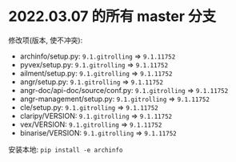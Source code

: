 # 2022.03.07 的所有 master 分支

修改项(版本, 使不冲突):
- archinfo/setup.py: `9.1.gitrolling` => `9.1.11752`
- pyvex/setup.py: `9.1.gitrolling` => `9.1.11752`
- ailment/setup.py: `9.1.gitrolling` => `9.1.11752`
- angr/setup.py: `9.1.gitrolling` => `9.1.11752`
- angr-doc/api-doc/source/conf.py: `9.1.gitrolling` => `9.1.11752`
- angr-management/setup.py: `9.1.gitrolling` => `9.1.11752`
- cle/setup.py: `9.1.gitrolling` => `9.1.11752`
- claripy/VERSION: `9.1.gitrolling` => `9.1.11752`
- vex/VERSION: `9.1.gitrolling` => `9.1.11752`
- binarise/VERSION: `9.1.gitrolling` => `9.1.11752`


安装本地: `pip install -e archinfo`

